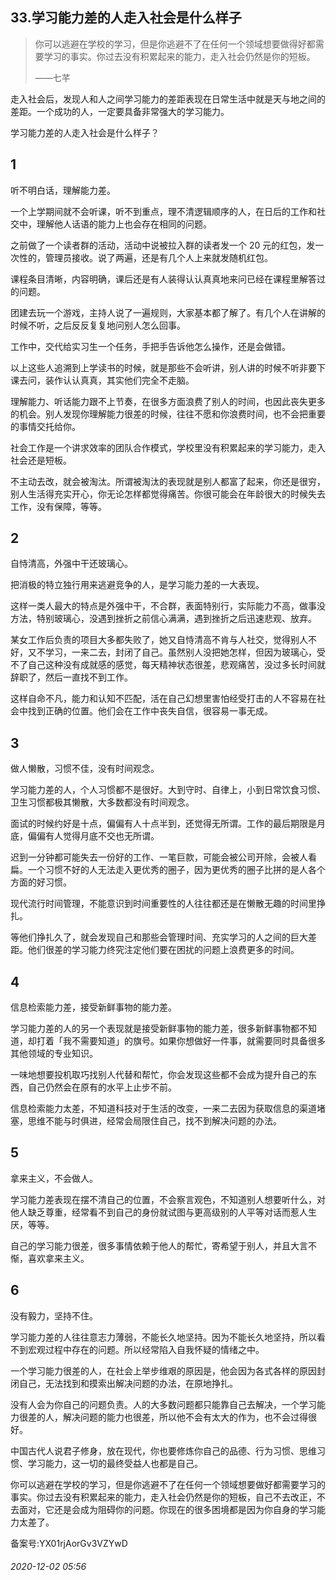 ## 33.学习能力差的人走入社会是什么样子

> 你可以逃避在学校的学习，但是你逃避不了在任何一个领域想要做得好都需要学习的事实。你过去没有积累起来的能力，走入社会仍然是你的短板。   
> 
> ——七芊 


走入社会后，发现人和人之间学习能力的差距表现在日常生活中就是天与地之间的差距。一个成功的人，一定要具备非常强大的学习能力。 


学习能力差的人走入社会是什么样子？ 


1
-


听不明白话，理解能力差。 


一个上学期间就不会听课，听不到重点，理不清逻辑顺序的人，在日后的工作和社交中，理解他人话语的能力上也会存在相同的问题。 


之前做了一个读者群的活动，活动中说被拉入群的读者发一个 20 元的红包，发一次性的，管理员接收。说了两遍，还是有几个人上来就发随机红包。 


课程条目清晰，内容明确，课后还是有人装得认认真真地来问已经在课程里解答过的问题。 


团建去玩一个游戏，主持人说了一遍规则，大家基本都了解了。有几个人在讲解的时候不听，之后反反复复地问别人怎么回事。 


工作中，交代给实习生一个任务，手把手告诉他怎么操作，还是会做错。 


以上这些人追溯到上学读书的时候，就是那些不会听讲，别人讲的时候不听非要下课去问，装作认认真真，其实他们完全不走脑。 


理解能力、听话能力跟不上节奏，在很多方面浪费了别人的时间，也因此丧失更多的机会。别人发现你理解能力很差的时候，往往不愿和你浪费时间，也不会把重要的事情交托给你。 


社会工作是一个讲求效率的团队合作模式，学校里没有积累起来的学习能力，走入社会还是短板。 


不主动去改，就会被淘汰。所谓被淘汰的表现就是别人都富了起来，你还是很穷，别人生活得充实开心，你无论怎样都觉得痛苦。你很可能会在年龄很大的时候失去工作，没有保障，等等。 


2
-


自恃清高，外强中干还玻璃心。 


把消极的特立独行用来逃避竞争的人，是学习能力差的一大表现。 


这样一类人最大的特点是外强中干，不合群，表面特别行，实际能力不高，做事没方法，特别玻璃心，没遇到挫折之前信心满满，遇到挫折之后迅速悲观、放弃。 


某女工作后负责的项目大多都失败了，她又自恃清高不肯与人社交，觉得别人不好，又不学习，一来二去，封闭了自己。虽然别人没把她怎样，但因为玻璃心，受不了自己这种没有成就感的感觉，每天精神状态很差，悲观痛苦，没过多长时间就辞职了，然后一直找不到工作。 


这样自命不凡，能力和认知不匹配，活在自己幻想里害怕经受打击的人不容易在社会中找到正确的位置。他们会在工作中丧失自信，很容易一事无成。 


3
-


做人懒散，习惯不佳，没有时间观念。 


学习能力差的人，个人习惯都不是很好。大到守时、自律上，小到日常饮食习惯、卫生习惯都极其懒散，大多数都没有时间观念。 


面试的时候约好是十点，偏偏有人十点半到，还觉得无所谓。工作的最后期限是月底，偏偏有人觉得月底不交也无所谓。 


迟到一分钟都可能失去一份好的工作、一笔巨款，可能会被公司开除，会被人看扁。一个习惯不好的人无法走入更优秀的圈子，因为更优秀的圈子比拼的是人各个方面的好习惯。 


现代流行时间管理，不能意识到时间重要性的人往往都还是在懒散无趣的时间里挣扎。 


等他们挣扎久了，就会发现自己和那些会管理时间、充实学习的人之间的巨大差距。他们很差的学习能力终究注定他们要在困扰的问题上浪费更多的时间。 


4
-


信息检索能力差，接受新鲜事物的能力差。 


学习能力差的人的另一个表现就是接受新鲜事物的能力差，很多新鲜事物都不知道，却打着「我不需要知道」的旗号。如果你想做好一件事，就需要同时具备很多其他领域的专业知识。 


一味地想要投机取巧找别人代替和帮忙，你会发现这些都不会成为提升自己的东西，自己仍然会在原有的水平上止步不前。 


信息检索能力太差，不知道科技对于生活的改变，一来二去因为获取信息的渠道堵塞，思维不能与时俱进，经常会局限住自己，找不到解决问题的办法。 


5
-


拿来主义，不会做人。 


学习能力差表现在摆不清自己的位置，不会察言观色，不知道别人想要听什么，对他人缺乏尊重，经常看不到自己的身份就试图与更高级别的人平等对话而惹人生厌，等等。 


自己的学习能力很差，很多事情依赖于他人的帮忙，寄希望于别人，并且大言不惭，喜欢拿来主义。 


6
-


没有毅力，坚持不住。 


学习能力差的人往往意志力薄弱，不能长久地坚持。因为不能长久地坚持，所以看不到宏观过程中存在的问题。所以经常陷入自我怀疑的情绪之中。 


一个学习能力很差的人，在社会上举步维艰的原因是，他会因为各式各样的原因封闭自己，无法找到和摸索出解决问题的办法，在原地挣扎。 


没有人会为你自己的问题负责。人的大多数问题都只能靠自己去解决，一个学习能力很差的人，解决问题的能力也很差，所以他不会有太大的作为，也不会过得很好。 


中国古代人说君子修身，放在现代，你也要修炼你自己的品德、行为习惯、思维习惯、学习能力，这一切的最终受益人也都是自己。 


你可以逃避在学校的学习，但是你逃避不了在任何一个领域想要做好都需要学习的事实。你过去没有积累起来的能力，走入社会仍然是你的短板，自己不去改正，不去面对，它还是会成为阻碍你的问题。你现在的很多困境都是因为你自身的学习能力太差了。 


备案号:YX01rjAorGv3VZYwD


###### 2020-12-02 05:56
